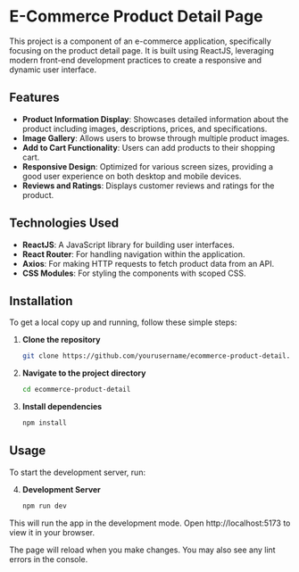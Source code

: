 # E-Commerce Product Detail Page

This project is a component of an e-commerce application, specifically focusing on the product detail page. It is built using ReactJS, leveraging modern front-end development practices to create a responsive and dynamic user interface.

## Features

- **Product Information Display**: Showcases detailed information about the product including images, descriptions, prices, and specifications.
- **Image Gallery**: Allows users to browse through multiple product images.
- **Add to Cart Functionality**: Users can add products to their shopping cart.
- **Responsive Design**: Optimized for various screen sizes, providing a good user experience on both desktop and mobile devices.
- **Reviews and Ratings**: Displays customer reviews and ratings for the product.

## Technologies Used

- **ReactJS**: A JavaScript library for building user interfaces.
- **React Router**: For handling navigation within the application.
- **Axios**: For making HTTP requests to fetch product data from an API.
- **CSS Modules**: For styling the components with scoped CSS.

## Installation

To get a local copy up and running, follow these simple steps:

1. **Clone the repository**
   ```sh
   git clone https://github.com/yourusername/ecommerce-product-detail.git

2. **Navigate to the project directory**
   ```sh
   cd ecommerce-product-detail

3. **Install dependencies**
   ```sh
   npm install

## Usage

To start the development server, run:

4. **Development Server**
   ```sh
   npm run dev


This will run the app in the development mode.
Open http://localhost:5173 to view it in your browser.

The page will reload when you make changes.
You may also see any lint errors in the console.

